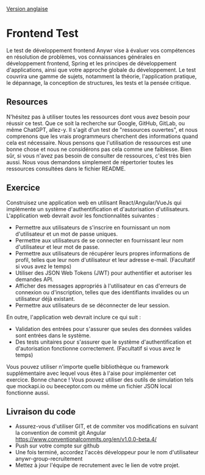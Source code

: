 [Version anglaise](README.md)

# Frontend Test

Le test de développement frontend Anywr vise à évaluer vos compétences en résolution de problèmes, vos connaissances générales en développement frontend, Spring et les principes de développement d'applications, ainsi que votre approche globale du développement. Le test couvrira une gamme de sujets, notamment la théorie, l'application pratique, le dépannage, la conception de structures, les tests et la pensée critique.

## Resources

N'hésitez pas à utiliser toutes les ressources dont vous avez besoin pour réussir ce test. Que ce soit la recherche sur Google, GitHub, GitLab, ou même ChatGPT, allez-y. Il s'agit d'un test de "ressources ouvertes", et nous comprenons que les vrais programmeurs cherchent des informations quand cela est nécessaire. Nous pensons que l'utilisation de ressources est une bonne chose et nous ne considérons pas cela comme une faiblesse. Bien sûr, si vous n'avez pas besoin de consulter de ressources, c'est très bien aussi. Nous vous demandons simplement de répertorier toutes les ressources consultées dans le fichier README.

## Exercice


Construisez une application web en utilisant React/Angular/VueJs qui implémente un système d'authentification et d'autorisation d'utilisateurs. L'application web devrait avoir les fonctionnalités suivantes :

- Permettre aux utilisateurs de s'inscrire en fournissant un nom d'utilisateur et un mot de passe uniques.
- Permettre aux utilisateurs de se connecter en fournissant leur nom d'utilisateur et leur mot de passe.
- Permettre aux utilisateurs de récupérer leurs propres informations de profil, telles que leur nom d'utilisateur et leur adresse e-mail. (Facultatif si vous avez le temps)
- Utiliser des JSON Web Tokens (JWT) pour authentifier et autoriser les demandes API.
- Afficher des messages appropriés à l'utilisateur en cas d'erreurs de connexion ou d'inscription, telles que des identifiants invalides ou un utilisateur déjà existant.
- Permettre aux utilisateurs de se déconnecter de leur session.

En outre, l'application web devrait inclure ce qui suit :

- Validation des entrées pour s'assurer que seules des données valides sont entrées dans le système.
- Des tests unitaires pour s'assurer que le système d'authentification et d'autorisation fonctionne correctement. (Facultatif si vous avez le temps)


Vous pouvez utiliser n'importe quelle bibliothèque ou framework supplémentaire avec lequel vous êtes à l'aise pour implémenter cet exercice. Bonne chance !
Vous pouvez utiliser des outils de simulation tels que mockapi.io ou beeceptor.com ou même un fichier JSON local fonctionne aussi.


## Livraison du code
- Assurez-vous d'utiliser GIT, et de commiter vos modifications en suivant la convention de commit git Angular https://www.conventionalcommits.org/en/v1.0.0-beta.4/
- Push sur votre compte sur github
- Une fois terminé, accordez l'accès développeur pour le nom d'utilisateur anywr-group-recruitement
- Mettez à jour l'équipe de recrutement avec le lien de votre projet.
